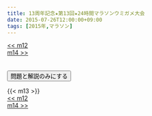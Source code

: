 ```yaml
---
title: 13周年記念★第13回★24時間マラソンウミガメ大会
date: 2015-07-26T12:00:00+09:00
tags: [2015年,マラソン]
---
```

<div class="th_left"><a href="../m12"><< m12</a></div>
<div class="th_right"><a href="../m14">m14 >></a></div>
<br><br>
<script src="../../js/cupsoup.js"></script>
<form>
<input type="button" value="問題と解説のみにする" onClick="toggleCupsoup()">
</form>
{{< m13 >}}
<div class="th_left"><a href="../m12"><< m12</a></div>
<div class="th_right"><a href="../m14">m14 >></a></div>